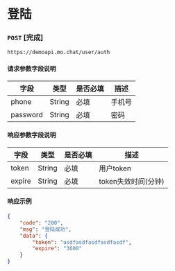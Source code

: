 # 登陆
### `POST`  [完成]
```
https://demoapi.mo.chat/user/auth
```

#### 请求参数字段说明

| 字段  | 类型 | 是否必填 | 描述|
| ------------- | ------------- | ------------------ | ------------------ |
| phone  | String  | 必填 | 手机号 |
| password  | String  | 必填 | 密码 |

#### 响应参数字段说明

| 字段  | 类型 | 是否必填 | 描述|
| ------------- | ------------- | ------------------ | ------------------ |
| token  | String  | 必填 | 用户token |
| expire  | String  | 必填 | token失效时间(分钟) |


#### 响应示例

```json
{
    "code": "200",
    "msg": "登陆成功",
    "data": {
        "token": "asdfasdfasdfasdfasdf",
        "expire": "3600"
    }
}
```